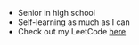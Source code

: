 - Senior in high school
- Self-learning as much as I can
- Check out my LeetCode [here]([url](https://leetcode.com/u/maythieuw7/))
